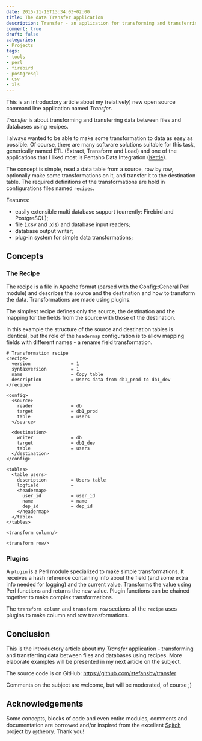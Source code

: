 ```yaml
---
date: 2015-11-16T13:34:03+02:00
title: The data Transfer application
description: Transfer - an application for transforming and transferring data
comment: true
draft: false
categories:
- Projects
tags:
- tools
- perl
- firebird
- postgresql
- csv
- xls
---
```


This is an introductory article about my (relatively) new open source
command line application named *Transfer*.

*Transfer* is about transforming and transferring data between files and
databases using recipes.

<!--more-->

I always wanted to be able to make some transformation to data as easy
as possible.  Of course, there are many software solutions suitable
for this task, generically named ETL (Extract, Transform and Load) and
one of the applications that I liked most is Pentaho Data Integration
([Kettle](http://community.pentaho.com/projects/data-integration/)).

The concept is simple, read a data table from a source, row by row,
optionally make some transformations on it, and transfer it to the
destination table.  The required definitions of the transformations
are hold in configurations files named `recipes`.


Features:

- easily extensible multi database support (currently: Firebird and PostgreSQL);
- file (.csv and .xls) and database input readers;
- database output writer;
- plug-in system for simple data transformations;

## Concepts

### The Recipe ###

The recipe is a file in Apache format (parsed with the Config::General
Perl module) and describes the source and the destination and how to
transform the data.  Transformations are made using plugins.

The simplest recipe defines only the source, the destination and the
mapping for the fields from the source with those of the destination.

In this example the structure of the source and destination tables is
identical, but the role of the `headermap` configuration is to allow
mapping fields with different names - a rename field transformation.


```
# Transformation recipe
<recipe>
  version               = 1
  syntaxversion         = 1
  name                  = Copy table
  description           = Users data from db1_prod to db1_dev
</recipe>

<config>
  <source>
    reader              = db
    target              = db1_prod
    table               = users
  </source>

  <destination>
    writer              = db
    target              = db1_dev
    table               = users
  </destination>
</config>

<tables>
  <table users>
    description         = Users table
    logfield            =
    <headermap>
      user_id           = user_id
      name              = name
      dep_id            = dep_id
    </headermap>
  </table>
</tables>

<transform column/>

<transform row/>
```

### Plugins ###

A `plugin` is a Perl module specialized to make simple transformations.
It receives a hash reference containing info about the field (and some
extra info needed for logging) and the current value.  Transforms the
value using Perl functions and returns the new value.  Plugin
functions can be chained together to make complex transformations.

The `transform column` and `transform row` sections of the `recipe`
uses plugins to make column and row transformations.


## Conclusion ##

This is the introductory article about my *Transfer* application -
transforming and transferring data between files and databases using
recipes.  More elaborate examples will be presented in my next article
on the subject.

The source code is on GitHub: https://github.com/stefansbv/transfer

Comments on the subject are welcome, but will be moderated, of course ;)


## Acknowledgements ##

Some concepts, blocks of code and even entire modules, comments and
documentation are borrowed and/or inspired from the excellent
[Sqitch](https://github.com/theory/sqitch) project by @theory.  Thank
you!
